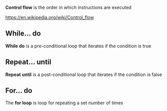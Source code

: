 **Control flow** is the order in which instructions are executed

https://en.wikipedia.org/wiki/Control_flow

## While... do

**While do** is a pre-conditional loop that iterates if the condition is true

## Repeat... until

**Repeat until** is a post-conditional loop that iterates if the condition is false

## For... do

The **for loop** is loop for repeating a set number of times